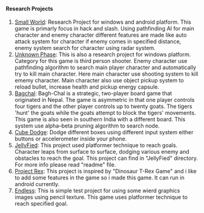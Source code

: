 #### Research Projects

1. [Small World](https://github.com/bleedweedsuz/GameBySuz/tree/main/Small%20World): Research Project for windows and android platform. This game is primarly focus in hack and slash. Using pathfinding AI for main character and enemy character different features are made like auto attack system for character if enemy comes in specified distance, enemy system search for character using radar system.
2. [Unknown Phase](https://github.com/bleedweedsuz/GameBySuz/tree/main/Unknown%20Phase): This is also a research project for windows platform. Category for this game is third person shooter. Enemy character use pathfinding algorithm to search main player character and automatically try to kill main character. Here main character use shooting system to kill ememy character. Main character also use object pickup system to reload bullet, increase health and pickup energy capsule.
3. [Bagchal](https://github.com/bleedweedsuz/GameBySuz/tree/main/Bagchal): Bagh-Chal is a strategic, two-player board game that originated in Nepal. The game is asymmetric in that one player controls four tigers and the other player controls up to twenty goats. The tigers 'hunt' the goats while the goats attempt to block the tigers' movements. This game is also seen in southern India with a different board. This system use alpha–beta pruning algorithm to search node.
4. [Cube Dodge](): Dodge different boxes using different input system either buttons or accelerometer inside your phone. 
5. [JellyFied](https://github.com/bleedweedsuz/GameBySuz/tree/main/JellyFied): This project used platformer technique to reach goals. Character leaps from surface to surface, dodging various enemy and obstacles to reach the goal. This project can find in "JellyFied" directory. For more info please read "readme" file.
6. [Project Rex](https://github.com/bleedweedsuz/GameBySuz/tree/main/Project%20Rex): This project is inspired by "Dinosaur T-Rex Game" and i like to add some features in the game so i made this game. It can run in android currently.
7. [Endless](https://github.com/bleedweedsuz/GameBySuz/tree/main/Endless): This is simple test project for using some wierd graphics images using pencil texture. This game uses platformer technique to reach specified goal.